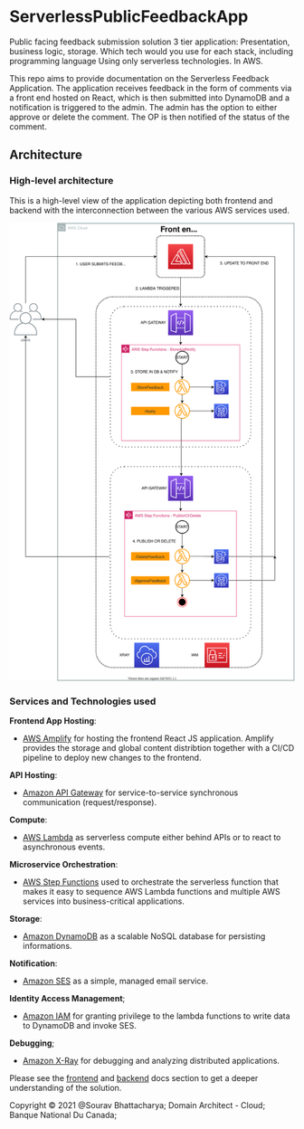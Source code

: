 # ServerlessPublicFeedbackApp
Public facing feedback submission solution 3 tier application: Presentation, business logic, storage. Which tech would you use for each stack, including programming language Using only serverless technologies. In AWS.

This repo aims to provide documentation on the Serverless Feedback Application. The application receives feedback in the form of comments via a front end hosted on React, which is then submitted into DynamoDB and a notification is triggered to the admin. The admin has the option to either approve or delete the comment. The OP is then notified of the status of the comment.

## Architecture

### High-level architecture
This is a high-level view of the application depicting both frontend and backend with the interconnection between the various AWS services used.

<p align="center">
  <img src="img/ServerlessPublicFeedbackApp.svg" alt="High-level architecture of the feedback app"/>
</p>

### Services and Technologies used
**Frontend App Hosting**:
- [AWS Amplify](https://aws.amazon.com/amplify/) for hosting the frontend React JS application. Amplify provides the storage and global content distribtion together with a CI/CD pipeline to deploy new changes to the frontend.

**API Hosting**:
- [Amazon API Gateway](https://aws.amazon.com/api-gateway/) for service-to-service synchronous communication (request/response).

**Compute**:
- [AWS Lambda](https://aws.amazon.com/lambda/) as serverless compute either behind APIs or to react to asynchronous events.

**Microservice Orchestration**:

- [AWS Step Functions](https://aws.amazon.com/step-functions/) used to orchestrate the serverless function that makes it easy to sequence AWS Lambda functions and multiple AWS services into business-critical applications.

**Storage**:

- [Amazon DynamoDB](https://aws.amazon.com/dynamodb/) as a scalable NoSQL database for persisting informations.

**Notification**:
- [Amazon SES](https://aws.amazon.com/ses/) as a simple, managed email service.

**Identity Access Management**;

- [Amazon IAM](https://aws.amazon.com/iam/) for granting privilege to the lambda functions to write data to DynamoDB and invoke SES.

**Debugging**;

- [Amazon X-Ray](https://aws.amazon.com/xray/) for debugging and analyzing distributed applications.

Please see the [frontend](https://github.com/sourav-bhattacharya/ServerlessPublicFeedback/blob/main/docs/frontend.md) and [backend](https://github.com/sourav-bhattacharya/ServerlessPublicFeedback/blob/main/docs/backend.md) docs section to get a deeper understanding of the solution.

Copyright © 2021 @Sourav Bhattacharya;
Domain Architect - Cloud;
Banque National Du Canada;

